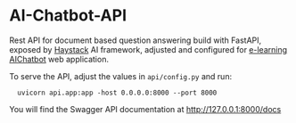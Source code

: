 # AI-Chatbot-API

Rest API for document based question answering build with FastAPI, exposed by [Haystack](https://github.com/deepset-ai/haystack) AI framework, adjusted and configured for [e-learning AIChatbot](https://github.com/Victor0120/ServerPBL) web application.


To serve the API, adjust the values in `api/config.py` and run:

      uvicorn api.app:app -host 0.0.0.0:8000 --port 8000

You will find the Swagger API documentation at
<http://127.0.0.1:8000/docs>
